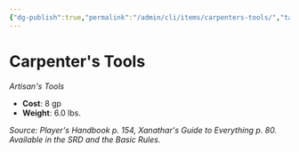 ```yaml
---
{"dg-publish":true,"permalink":"/admin/cli/items/carpenters-tools/","tags":["compendium/src/5e/phb","item/gear/artisans-tools"],"updated":"2025-01-11T15:32:15.475+00:00"}
---
```


# Carpenter's Tools
*Artisan's Tools*  

- **Cost**: 8 gp
- **Weight**: 6.0 lbs.

*Source: Player's Handbook p. 154, Xanathar's Guide to Everything p. 80. Available in the SRD and the Basic Rules.*